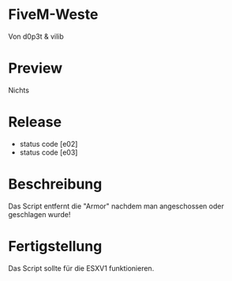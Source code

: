 # FiveM-Weste

Von d0p3t & vilib

# Preview

Nichts

# Release

- status code [e02]
- status code [e03]

# Beschreibung

Das Script entfernt die "Armor" nachdem man angeschossen oder geschlagen wurde!

# Fertigstellung

Das Script sollte für die ESXV1 funktionieren.
